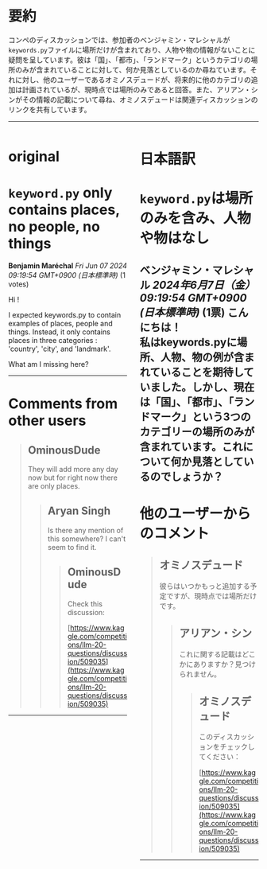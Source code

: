 # 要約 
コンペのディスカッションでは、参加者のベンジャミン・マレシャルが`keywords.py`ファイルに場所だけが含まれており、人物や物の情報がないことに疑問を呈しています。彼は「国」、「都市」、「ランドマーク」というカテゴリの場所のみが含まれていることに対して、何か見落としているのか尋ねています。それに対し、他のユーザーであるオミノスデュードが、将来的に他のカテゴリの追加は計画されているが、現時点では場所のみであると回答。また、アリアン・シンがその情報の記載について尋ね、オミノスデュードは関連ディスカッションのリンクを共有しています。

---


<style>
.column-left{
  float: left;
  width: 47.5%;
  text-align: left;
}
.column-right{
  float: right;
  width: 47.5%;
  text-align: left;
}
.column-one{
  float: left;
  width: 100%;
  text-align: left;
}
</style>


<div class="column-left">

# original

# `keyword.py` only contains places, no people, no things

**Benjamin Maréchal** *Fri Jun 07 2024 09:19:54 GMT+0900 (日本標準時)* (1 votes)

Hi !

I expected keywords.py to contain examples of places, people and things. Instead, it only contains places in three categories : 'country', 'city', and 'landmark'.

What am I missing here?



---

 # Comments from other users

> ## OminousDude
> 
> They will add more any day now but for right now there are only places.
> 
> 
> 
> > ## Aryan Singh
> > 
> > Is there any mention of this somewhere? I can't seem to find it.
> > 
> > 
> > 
> > > ## OminousDude
> > > 
> > > Check this discussion:
> > > 
> > > [https://www.kaggle.com/competitions/llm-20-questions/discussion/509035](https://www.kaggle.com/competitions/llm-20-questions/discussion/509035)
> > > 
> > > 
> > > 


---



</div>
<div class="column-right">

# 日本語訳

# `keyword.py`は場所のみを含み、人物や物はなし
**ベンジャミン・マレシャル** *2024年6月7日（金）09:19:54 GMT+0900 (日本標準時)* (1票)
こんにちは！  
私はkeywords.pyに場所、人物、物の例が含まれていることを期待していました。しかし、現在は「国」、「都市」、「ランドマーク」という3つのカテゴリーの場所のみが含まれています。これについて何か見落としているのでしょうか？
---
 # 他のユーザーからのコメント
> ## オミノスデュード
> 
> 彼らはいつかもっと追加する予定ですが、現時点では場所だけです。
> 
> > ## アリアン・シン
> > 
> > これに関する記載はどこかにありますか？見つけられません。
> > 
> > 
> > > ## オミノスデュード
> > > 
> > > このディスカッションをチェックしてください：
> > > 
> > > [https://www.kaggle.com/competitions/llm-20-questions/discussion/509035](https://www.kaggle.com/competitions/llm-20-questions/discussion/509035)
> > > 
> > > 
---


</div>